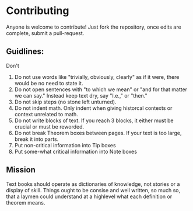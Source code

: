 # Contributing
Anyone is welcome to contribute! Just fork the repository, once edits are complete, submit a pull-request.

## Guidlines:
Don't
1. Do not use words like "trivially, obviously, clearly" as if it were, there would be no need to state it.
2. Do not open sentences with "to which we mean" or "and for that matter we can say." Instead keep text dry, say "I.e.," or "then."
3. Do not skip steps (no stone left unturned).
4. Do not indent math. Only indent when giving historcal contexts or context unrelated to math.
5. Do not write blocks of text. If you reach 3 blocks, it either must be crucial or must be reworded.
6. Do not break Theorem boxes between pages. If your text is too large, break it into parts.
7. Put non-critical information into Tip boxes
8. Put some-what critical information into Note boxes

## Mission
Text books should operate as dictionaries of knowledge, not stories or a display of skill.
Things ought to be consise and well written, so much so, that a laymen could understand at a highlevel what each definition or theorem means.
